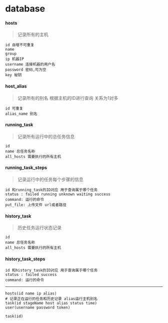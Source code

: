 
# database

#### hosts

> 记录所有的主机

```
id 自增不可重复
name
group
ip 机器IP
username 连接机器的用户名
password 密码,可为空
key 秘钥
```

#### host_alias

> 记录所有的别名
> 根据主机的ID进行查询 关系为1对多

```
id 可重复
alias_name 别名
```

#### running_task

> 记录所有运行中的总任务信息

```
id
name 总任务名称
all_hosts 需要执行的所有主机
```
#### running_task_steps

> 记录运行中的任务每个步骤的信息

```
id 和running_task的ID对应 用于查询属于哪个任务
status : failed running unknown waiting success
command: 运行的命令
put_file: 上传文件 url或者路径
```


#### history_task
> 历史任务运行状态记录

```
id
name 总任务名称
all_hosts 需要执行的所有主机
```

#### history_task_steps
```
id 和history_task的ID对应 用于查询属于哪个任务
status : failed success
command: 运行的命令
```


----

```
hosts(id name ip alias)
# 记录正在运行的任务和历史记录 alias运行主机别名
task(id stageName host alias status time)
user(username password token) 
```



```
task(id)
```